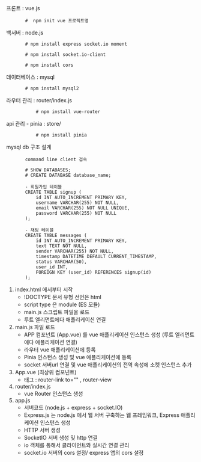 프론트 : vue.js

           #  npm init vue 프로젝트명

  백서버 : node.js

           # npm install express socket.io moment

           # npm install socket.io-client

           # npm install cors 

  데이터베이스 : mysql 

           # npm install mysql2

  

  라우터 관리 : router/index.js

               # npm install vue-router

  api 관리 - pinia : store/

               # npm install pinia


  mysql db 구조 설계 

           command line client 접속 

           # SHOW DATABASES; 
           # CREATE DATABASE database_name;

           - 회원가입 테이블
           CREATE TABLE signup (
               id INT AUTO_INCREMENT PRIMARY KEY,
               username VARCHAR(255) NOT NULL,
               email VARCHAR(255) NOT NULL UNIQUE,
               password VARCHAR(255) NOT NULL
           );

           - 채팅 테이블
           CREATE TABLE messages (
               id INT AUTO_INCREMENT PRIMARY KEY,
               text TEXT NOT NULL,
               sender VARCHAR(255) NOT NULL,
               timestamp DATETIME DEFAULT CURRENT_TIMESTAMP,
               status VARCHAR(50),
               user_id INT,
               FOREIGN KEY (user_id) REFERENCES signup(id)
           );

          

 1. index.html 에서부터 시작
    - !DOCTYPE 문서 유형 선언은 html
    - script type 은 module (ES 모듈)
    - main.js 스크립트 파일을 로드
    - 루트 엘리먼트에다 애플리케이션 연결 
2. main.js 파일 로드
    - APP 컴포넌트 (App.vue) 를 vue 애플리케이션 인스턴스 생성 (루트 엘리먼트에다 애플리케이션 연결)  
    - 라우터 vue 애플리케이션에 등록
    - Pinia 인스턴스 생성 및 vue 애플리케이션에 등록
    - socket 서버url 연결 및 vue 애플리케이션의 전역 속성에 소켓 인스턴스 추가
3. App.vue (최상위 컴포넌트) 
   - 태그 : router-link to="" , router-view 
4. router/index.js
   - vue Router 인스턴스 생성  
5. app.js
   - 서버코드 (node.js + express + socket.IO)
   - Express.js 는 node.js 에서 웹 서버 구축하는 웹 프레임워크, Express 애플리케이션 인스턴스 생성 
   - HTTP 서버 생성
   - SocketIO 서버 생성 및 http 연결
   - io 객체를 통해서 클라이언트와 실시간 연결 관리
   - socket.io 서버의 cors 설정/ express 앱의 cors 설정
  

 
